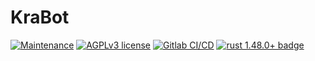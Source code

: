 # KraBot
[![Maintenance](https://img.shields.io/badge/Maintained%3F-yes-green.svg)](https://github.com/NoKrab/KraBot/graphs/commit-activity)
[![AGPLv3 license](https://img.shields.io/badge/License-AGPLv3-blue)](https://www.gnu.org/licenses/agpl-3.0.en.html)
[![Gitlab CI/CD](https://gitlab.com/NoKrab/KraBot/badges/main/pipeline.svg)](https://gitlab.com/NoKrab/KraBot/badges/main/pipeline.svg)
[![rust 1.48.0+ badge]][rust 1.48.0+ link]

[rust 1.48.0+ badge]: https://img.shields.io/badge/rust-1.48.0+-93450a.svg?style=flat-square
[rust 1.48.0+ link]: https://blog.rust-lang.org/2020/11/19/Rust-1.48.html
